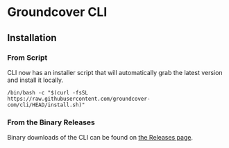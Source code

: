 # Groundcover CLI

## Installation

### From Script

CLI now has an installer script that will automatically grab the latest version and install it locally.

`/bin/bash -c "$(curl -fsSL https://raw.githubusercontent.com/groundcover-com/cli/HEAD/install.sh)"`

### From the Binary Releases

Binary downloads of the CLI can be found on [the Releases page](https://github.com/groundcover-com/cli/releases/latest).
